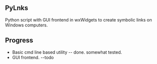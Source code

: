 PyLnks
-------
Python script with GUI frontend in wxWidgets to create symbolic links on Windows computers.


Progress
----------

+	Basic cmd line based utility -- done. somewhat tested.
+	GUI frontend. --todo


